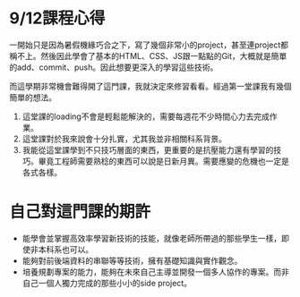 
# 9/12課程心得
一開始只是因為暑假機緣巧合之下，寫了幾個非常小的project，甚至連project都稱不上。然後因此學會了基本的HTML、CSS、JS跟一點點的Git，大概就是簡單的add、commit、push。因此想要更深入的學習這些技術。

而這學期非常機會難得開了這門課，我就決定來修習看看。經過第一堂課我有幾個簡單的想法。

1. 這堂課的loading不會是輕鬆能解決的，需要每週花不少時間心力去完成作業。
2. 這堂課對於我來說會十分扎實，尤其我並非相關科系背景。
3. 我能從這堂課學到不只技巧層面的東西，更重要的是抗壓能力還有學習的技巧。畢竟工程師需要熟稔的東西可以說是日新月異。需要應變的危機也一定是各式各樣。

# 自己對這門課的期許
* 能學會並掌握高效率學習新技術的技能，就像老師所帶過的那些學生一樣，即使非本科系也可以。
* 能夠對前後端資料的串聯等等技術，擁有基礎知識與實作觀念。
* 培養規劃專案的能力，能夠在未來自己主導並開發一個多人協作的專案。而非自己一個人獨力完成的那些小小的side project。